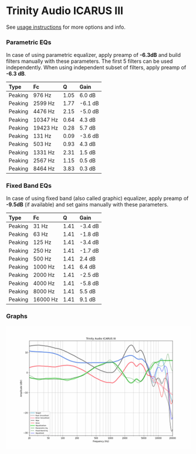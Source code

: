# Trinity Audio ICARUS III
See [usage instructions](https://github.com/jaakkopasanen/AutoEq#usage) for more options and info.

### Parametric EQs
In case of using parametric equalizer, apply preamp of **-6.3dB** and build filters manually
with these parameters. The first 5 filters can be used independently.
When using independent subset of filters, apply preamp of **-6.3 dB**.

| Type    | Fc       |    Q | Gain    |
|:--------|:---------|:-----|:--------|
| Peaking | 976 Hz   | 1.05 | 6.0 dB  |
| Peaking | 2599 Hz  | 1.77 | -6.1 dB |
| Peaking | 4476 Hz  | 2.15 | -5.0 dB |
| Peaking | 10347 Hz | 0.64 | 4.3 dB  |
| Peaking | 19423 Hz | 0.28 | 5.7 dB  |
| Peaking | 131 Hz   | 0.09 | -3.6 dB |
| Peaking | 503 Hz   | 0.93 | 4.3 dB  |
| Peaking | 1331 Hz  | 2.31 | 1.5 dB  |
| Peaking | 2567 Hz  | 1.15 | 0.5 dB  |
| Peaking | 8464 Hz  | 3.83 | 0.3 dB  |

### Fixed Band EQs
In case of using fixed band (also called graphic) equalizer, apply preamp of **-9.5dB**
(if available) and set gains manually with these parameters.

| Type    | Fc       |    Q | Gain    |
|:--------|:---------|:-----|:--------|
| Peaking | 31 Hz    | 1.41 | -3.4 dB |
| Peaking | 63 Hz    | 1.41 | -1.8 dB |
| Peaking | 125 Hz   | 1.41 | -3.4 dB |
| Peaking | 250 Hz   | 1.41 | -1.7 dB |
| Peaking | 500 Hz   | 1.41 | 2.4 dB  |
| Peaking | 1000 Hz  | 1.41 | 6.4 dB  |
| Peaking | 2000 Hz  | 1.41 | -2.5 dB |
| Peaking | 4000 Hz  | 1.41 | -5.8 dB |
| Peaking | 8000 Hz  | 1.41 | 5.5 dB  |
| Peaking | 16000 Hz | 1.41 | 9.1 dB  |

### Graphs
![](./Trinity%20Audio%20ICARUS%20III.png)